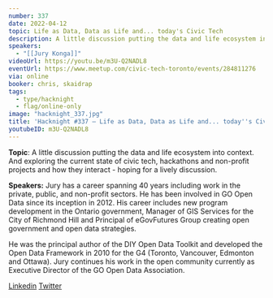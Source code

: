 ```yaml
---
number: 337
date: 2022-04-12
topic: Life as Data, Data as Life and... today's Civic Tech
description: A little discussion putting the data and life ecosystem into context. And exploring the current state of civic tech, hackathons and non-profit projects and how they interact - hoping for a lively discussion.
speakers:
  - "[[Jury Konga]]"
videoUrl: https://youtu.be/m3U-Q2NADL8
eventUrl: https://www.meetup.com/civic-tech-toronto/events/284811276
via: online
booker: chris, skaidrap
tags:
  - type/hacknight
  - flag/online-only
image: "hacknight_337.jpg"
title: 'Hacknight #337 – Life as Data, Data as Life and... today''s Civic Tech'
youtubeID: m3U-Q2NADL8
---
```


**Topic**:
A little discussion putting the data and life ecosystem into context. And exploring the current state of civic tech, hackathons and non-profit projects and how they interact - hoping for a lively discussion.

**Speakers:**
Jury has a career spanning 40 years including work in the private, public, and non-profit sectors. He has been involved in GO Open Data since its inception in 2012. His career includes new program development in the Ontario government, Manager of GIS Services for the City of Richmond Hill and Principal of eGovFutures Group creating open government and open data strategies.

He was the principal author of the DIY Open Data Toolkit and developed the Open Data Framework in 2010 for the G4 (Toronto, Vancouver, Edmonton and Ottawa). Jury continues his work in the open community currently as Executive Director of the GO Open Data Association.

[Linkedin](https://www.linkedin.com/in/jurykonga/) [Twitter](https://twitter.com/jkonga?lang=en)

